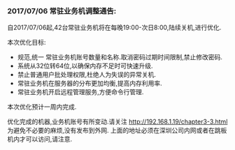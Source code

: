 ### 2017/07/06 常驻业务机调整通告:
自2017/07/06起,42台常驻业务机将在每晚19:00-次日8:00,陆续关机,进行优化.

本次优化目标:
+ 规范,统一 常驻业务机账号数量和名称.取消密码过期时间限制,禁止修改密码.
+ 系统从32位转64位,以确保内存不足时可快速升级.
+ 禁止普通用户批处理权限,杜绝人为失误的异常关机.
+ 常驻业务机在服务器的分布更加均衡,提高内存利用率.
+ 常驻业务机开启远程管理服务,方便命令行管理.

本次优化预计一周内完成.

优化完成的机器,业务机账号有所变动.请关注 http://192.168.1.19/chapter3-3.html
为避免不必要的麻烦,没有发布到外网.
上面的地址必须在深圳公司内网或者在跳板机内才可以访问,请注意.
